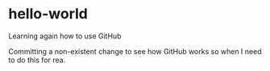 # hello-world
Learning again how to use GitHub

Committing a non-existent change to see how GitHub works so when I need to do this for rea.
